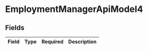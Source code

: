 # EmploymentManagerApiModel4


## Fields

| Field       | Type        | Required    | Description |
| ----------- | ----------- | ----------- | ----------- |